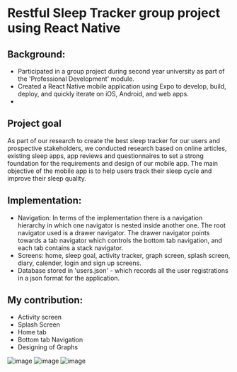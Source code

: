 # Restful Sleep Tracker group project using React Native

## Background:
- Participated in a group project during second year university as part of the 'Professional Development' module.
- Created a React Native mobile application using Expo to develop, build, deploy, and quickly iterate on iOS, Android, and web apps.
- 
## Project goal
As part of our research to create the best sleep tracker for our users and prospective stakeholders, we conducted research based on online articles, existing sleep apps, app reviews and questionnaires to set a strong foundation for the requirements and design of our mobile app. The main objective of the mobile app is to help users track their sleep cycle and improve their sleep quality. 

## Implementation:
- Navigation: In terms of the implementation there is a navigation hierarchy in which one navigator is nested inside another
one. The root navigator used is a drawer navigator. The drawer navigator points towards a tab
navigator which controls the bottom tab navigation, and each tab contains a stack navigator. 
- Screens: home, sleep goal, activity tracker, graph screen, splash screen, diary, calender, login and sign up screens.
- Database stored in 'users.json' - which records all the user registrations in a json format for the application.

## My contribution:
- Activity screen
- Splash Screen
- Home tab 
- Bottom tab Navigation
- Designing of Graphs

![image](https://user-images.githubusercontent.com/80789801/152576773-77877c33-4e2c-416b-b84d-ffa5924dfb43.png)
![image](https://user-images.githubusercontent.com/80789801/152576819-29ee295c-7bfe-44e6-99a3-250f1bf2a2a0.png)
![image](https://user-images.githubusercontent.com/80789801/152576890-c6297dd3-e8ce-470e-b2dd-7666f2a6408f.png)
